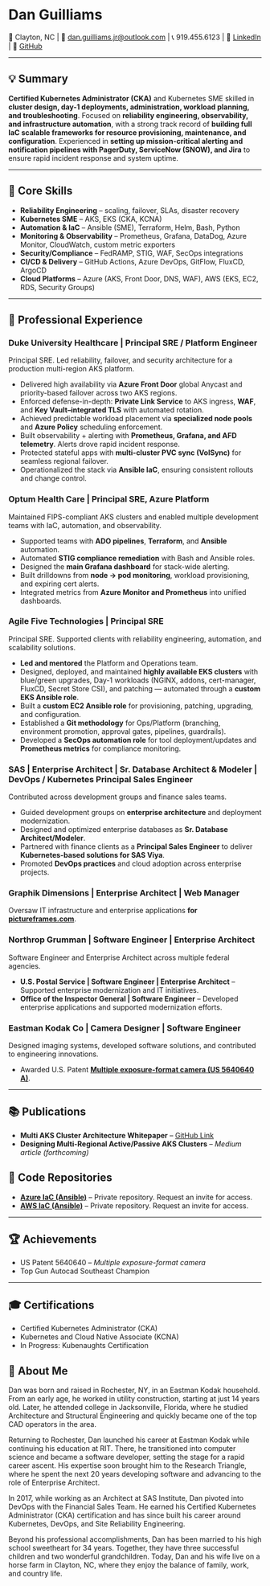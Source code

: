# Dan Guilliams  
📍 Clayton, NC | 📧 [dan.guilliams.jr@outlook.com](mailto:dan.guilliams.jr@outlook.com) | 📞 919.455.6123 | 🔗 [LinkedIn](https://linkedin.com/in/yourprofile) | 🔗 [GitHub](https://github.com/yourusername)


---

## 💡 Summary
**Certified Kubernetes Administrator (CKA)** and Kubernetes SME skilled in **cluster design, day-1 deployments, administration, workload planning, and troubleshooting**. Focused on **reliability engineering, observability, and infrastructure automation**, with a strong track record of **building full IaC scalable frameworks for resource provisioning, maintenance, and configuration**. Experienced in **setting up mission-critical alerting and notification pipelines with PagerDuty, ServiceNow (SNOW), and Jira** to ensure rapid incident response and system uptime.

---

## 🔧 Core Skills
- **Reliability Engineering** – scaling, failover, SLAs, disaster recovery  
- **Kubernetes SME** – AKS, EKS (CKA, KCNA)  
- **Automation & IaC** – Ansible (SME), Terraform, Helm, Bash, Python  
- **Monitoring & Observability** – Prometheus, Grafana, DataDog, Azure Monitor, CloudWatch, custom metric exporters  
- **Security/Compliance** – FedRAMP, STIG, WAF, SecOps integrations  
- **CI/CD & Delivery** – GitHub Actions, Azure DevOps, GitFlow, FluxCD, ArgoCD  
- **Cloud Platforms** – Azure (AKS, Front Door, DNS, WAF), AWS (EKS, EC2, RDS, Security Groups)  

---

## 🏢 Professional Experience

### **Duke University Healthcare | Principal SRE / Platform Engineer**  
Principal SRE. Led reliability, failover, and security architecture for a production multi-region AKS platform.  
- Delivered high availability via **Azure Front Door** global Anycast and priority-based failover across two AKS regions.  
- Enforced defense-in-depth: **Private Link Service** to AKS ingress, **WAF**, and **Key Vault–integrated TLS** with automated rotation.  
- Achieved predictable workload placement via **specialized node pools** and **Azure Policy** scheduling enforcement.  
- Built observability + alerting with **Prometheus, Grafana, and AFD telemetry**. Alerts drove rapid incident response.  
- Protected stateful apps with **multi-cluster PVC sync (VolSync)** for seamless regional failover.  
- Operationalized the stack via **Ansible IaC**, ensuring consistent rollouts and change control.  

### **Optum Health Care | Principal SRE, Azure Platform**  
Maintained FIPS-compliant AKS clusters and enabled multiple development teams with IaC, automation, and observability.  
- Supported teams with **ADO pipelines**, **Terraform**, and **Ansible** automation.  
- Automated **STIG compliance remediation** with Bash and Ansible roles.  
- Designed the **main Grafana dashboard** for stack-wide alerting.  
- Built drilldowns from **node → pod monitoring**, workload provisioning, and expiring cert alerts.  
- Integrated metrics from **Azure Monitor and Prometheus** into unified dashboards.  

### **Agile Five Technologies | Principal SRE**  
Principal SRE. Supported clients with reliability engineering, automation, and scalability solutions.  
- **Led and mentored** the Platform and Operations team.  
- Designed, deployed, and maintained **highly available EKS clusters** with blue/green upgrades, Day-1 workloads (NGINX, addons, cert-manager, FluxCD, Secret Store CSI), and patching — automated through a **custom EKS Ansible role**.  
- Built a **custom EC2 Ansible role** for provisioning, patching, upgrading, and configuration.  
- Established a **Git methodology** for Ops/Platform (branching, environment promotion, approval gates, pipelines, guardrails).  
- Developed a **SecOps automation role** for tool deployment/updates and **Prometheus metrics** for compliance monitoring.  

### **SAS | Enterprise Architect | Sr. Database Architect & Modeler | DevOps / Kubernetes Principal Sales Engineer**  
Contributed across development groups and finance sales teams.  
- Guided development groups on **enterprise architecture** and deployment modernization.  
- Designed and optimized enterprise databases as **Sr. Database Architect/Modeler**.  
- Partnered with finance clients as a **Principal Sales Engineer** to deliver **Kubernetes-based solutions for SAS Viya**.  
- Promoted **DevOps practices** and cloud adoption across enterprise projects.  

### **Graphik Dimensions | Enterprise Architect | Web Manager**  
Oversaw IT infrastructure and enterprise applications **for [pictureframes.com](https://www.pictureframes.com)**.  

### **Northrop Grumman | Software Engineer | Enterprise Architect**  
Software Engineer and Enterprise Architect across multiple federal agencies.  
- **U.S. Postal Service | Software Engineer | Enterprise Architect** – Supported enterprise modernization and IT initiatives.  
- **Office of the Inspector General | Software Engineer** – Developed enterprise applications and supported modernization efforts.  

### **Eastman Kodak Co | Camera Designer | Software Engineer**  
Designed imaging systems, developed software solutions, and contributed to engineering innovations.  
- Awarded U.S. Patent **[Multiple exposure-format camera (US 5640640 A)](https://patents.google.com/patent/US5640640A/en)**.  

---

## 📚 Publications
- **Multi AKS Cluster Architecture Whitepaper** – [GitHub Link](https://github.com/yourusername/yourrepo/whitepaper.pdf)  
- **Designing Multi-Regional Active/Passive AKS Clusters** – *Medium article (forthcoming)*  

## 📂 Code Repositories
- **[Azure IaC (Ansible)](https://github.com/yourusername/azure-ansible-iac)** – Private repository. Request an invite for access.  
- **[AWS IaC (Ansible)](https://github.com/yourusername/aws-ansible-iac)** – Private repository. Request an invite for access.  

---

## 🏆 Achievements
- US Patent 5640640 – *Multiple exposure-format camera*  
- Top Gun Autocad Southeast Champion  

---

## 🎓 Certifications
- Certified Kubernetes Administrator (CKA)  
- Kubernetes and Cloud Native Associate (KCNA)  
- In Progress: Kubenaughts Certification  


## 👤 About Me
Dan was born and raised in Rochester, NY, in an Eastman Kodak household. From an early age, he worked in utility construction, starting at just 14 years old. Later, he attended college in Jacksonville, Florida, where he studied Architecture and Structural Engineering and quickly became one of the top CAD operators in the area.  

Returning to Rochester, Dan launched his career at Eastman Kodak while continuing his education at RIT. There, he transitioned into computer science and became a software developer, setting the stage for a rapid career ascent. His expertise soon brought him to the Research Triangle, where he spent the next 20 years developing software and advancing to the role of Enterprise Architect.  

In 2017, while working as an Architect at SAS Institute, Dan pivoted into DevOps with the Financial Sales Team. He earned his Certified Kubernetes Administrator (CKA) certification and has since built his career around Kubernetes, DevOps, and Site Reliability Engineering.  

Beyond his professional accomplishments, Dan has been married to his high school sweetheart for 34 years. Together, they have three successful children and two wonderful grandchildren. Today, Dan and his wife live on a horse farm in Clayton, NC, where they enjoy the balance of family, work, and country life.
